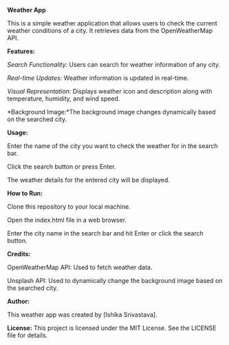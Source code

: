 **Weather App**

This is a simple weather application that allows users to check the current weather conditions of a city. It retrieves data from the OpenWeatherMap API.

**Features:**

*Search Functionality:* Users can search for weather information of any city.


*Real-time Updates:* Weather information is updated in real-time.


*Visual Representation:* Displays weather icon and description along with temperature, humidity, and wind speed.

*Background Image:*The background image changes dynamically based on the searched city.


**Usage:**

Enter the name of the city you want to check the weather for in the search bar.

Click the search button or press Enter.

The weather details for the entered city will be displayed.


**How to Run:**

Clone this repository to your local machine.

Open the index.html file in a web browser.

Enter the city name in the search bar and hit Enter or click the search button.


**Credits:**

OpenWeatherMap API: Used to fetch weather data.

Unsplash API: Used to dynamically change the background image based on the searched city.


**Author:**

This weather app was created by [Ishika Srivastava].

**License:**
This project is licensed under the MIT License. See the LICENSE file for details.

